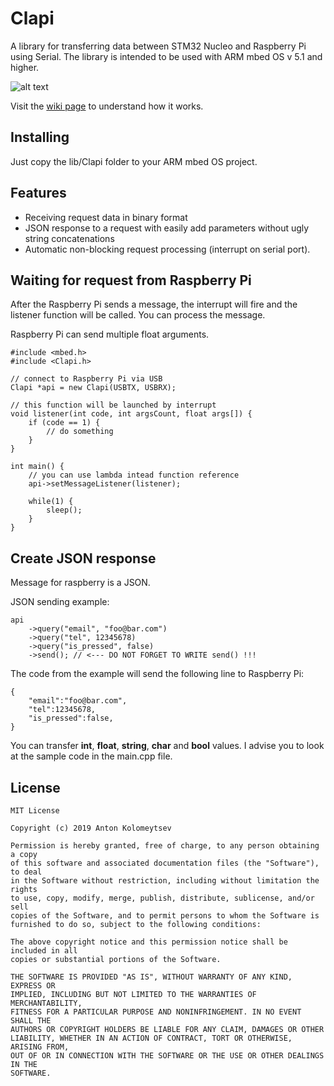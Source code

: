 # Clapi

A library for transferring data between STM32 Nucleo and Raspberry Pi using Serial. The library is intended to be used with ARM mbed OS v 5.1 and higher.

![alt text](https://raw.githubusercontent.com/tonykolomeytsev/kekmech-clapi-nucleo/master/img.png)

Visit the [wiki page](https://github.com/tonykolomeytsev/kekmech-clapi-raspberry/wiki) to understand how it works.

## Installing

Just copy the lib/Clapi folder to your ARM mbed OS project.

## Features

* Receiving request data in binary format
* JSON response to a request with easily add parameters without ugly string concatenations
* Automatic non-blocking request processing (interrupt on serial port).

## Waiting for request from Raspberry Pi

After the Raspberry Pi sends a message, the interrupt will fire and the listener function will be called. You can process the message.

Raspberry Pi can send multiple float arguments.

```
#include <mbed.h>
#include <Clapi.h>

// connect to Raspberry Pi via USB
Clapi *api = new Clapi(USBTX, USBRX);

// this function will be launched by interrupt
void listener(int code, int argsCount, float args[]) {
    if (code == 1) {
        // do something
    }
}

int main() {
    // you can use lambda intead function reference
    api->setMessageListener(listener);

    while(1) {
        sleep();
    }
}
```

## Create JSON response

Message for raspberry is a JSON.

JSON sending example:

```
api
    ->query("email", "foo@bar.com")
    ->query("tel", 12345678)
    ->query("is_pressed", false)
    ->send(); // <--- DO NOT FORGET TO WRITE send() !!!
```

The code from the example will send the following line to Raspberry Pi:

```
{
    "email":"foo@bar.com",
    "tel":12345678,
    "is_pressed":false,
}
```

You can transfer **int**, **float**, **string**, **char** and **bool** values. I advise you to look at the sample code in the main.cpp file.

## License

```
MIT License

Copyright (c) 2019 Anton Kolomeytsev

Permission is hereby granted, free of charge, to any person obtaining a copy
of this software and associated documentation files (the "Software"), to deal
in the Software without restriction, including without limitation the rights
to use, copy, modify, merge, publish, distribute, sublicense, and/or sell
copies of the Software, and to permit persons to whom the Software is
furnished to do so, subject to the following conditions:

The above copyright notice and this permission notice shall be included in all
copies or substantial portions of the Software.

THE SOFTWARE IS PROVIDED "AS IS", WITHOUT WARRANTY OF ANY KIND, EXPRESS OR
IMPLIED, INCLUDING BUT NOT LIMITED TO THE WARRANTIES OF MERCHANTABILITY,
FITNESS FOR A PARTICULAR PURPOSE AND NONINFRINGEMENT. IN NO EVENT SHALL THE
AUTHORS OR COPYRIGHT HOLDERS BE LIABLE FOR ANY CLAIM, DAMAGES OR OTHER
LIABILITY, WHETHER IN AN ACTION OF CONTRACT, TORT OR OTHERWISE, ARISING FROM,
OUT OF OR IN CONNECTION WITH THE SOFTWARE OR THE USE OR OTHER DEALINGS IN THE
SOFTWARE.
```